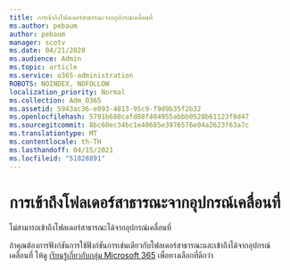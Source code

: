 ```yaml
---
title: การเข้าถึงโฟลเดอร์สาธารณะจากอุปกรณ์เคลื่อนที่
ms.author: pebaum
author: pebaum
manager: scotv
ms.date: 04/21/2020
ms.audience: Admin
ms.topic: article
ms.service: o365-administration
ROBOTS: NOINDEX, NOFOLLOW
localization_priority: Normal
ms.collection: Adm_O365
ms.assetid: 5943ac36-e093-4813-95c9-f9d9b35f2b32
ms.openlocfilehash: 5791b680cafd88f404955abbb0528b61123f8d47
ms.sourcegitcommit: 8bc60ec34bc1e40685e3976576e04a2623f63a7c
ms.translationtype: MT
ms.contentlocale: th-TH
ms.lasthandoff: 04/15/2021
ms.locfileid: "51828891"
---
```

# <a name="public-folder-access-from-mobile-devices"></a>การเข้าถึงโฟลเดอร์สาธารณะจากอุปกรณ์เคลื่อนที่

ไม่สามารถเข้าถึงโฟลเดอร์สาธารณะได้จากอุปกรณ์เคลื่อนที่
  
ถ้าคุณต้องการฟังก์ชันการใช้ฟังก์ชันการเช่นเดียวกับโฟลเดอร์สาธารณะและเข้าถึงได้จากอุปกรณ์เคลื่อนที่ ให้ดู [เรียนรู้เกี่ยวกับกลุ่ม Microsoft 365](https://support.office.com/article/learn-about-office-365-groups-b565caa1-5c40-40ef-9915-60fdb2d97fa2) เพื่อทางเลือกที่ดีกว่า
  